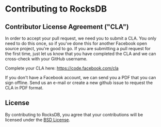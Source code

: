# Contributing to RocksDB

## Contributor License Agreement ("CLA")

In order to accept your pull request, we need you to submit a CLA. You
only need to do this once, so if you've done this for another Facebook
open source project, you're good to go. If you are submitting a pull
request for the first time, just let us know that you have completed
the CLA and we can cross-check with your GitHub username.

Complete your CLA here: <https://code.facebook.com/cla>

If you don't have a Facebook account, we can send you a PDF that you can
sign offline. Send us an e-mail or create a new github issue to
request the CLA in PDF format.

## License

By contributing to RocksDB, you agree that your contributions will be
licensed under the [BSD License](LICENSE).
